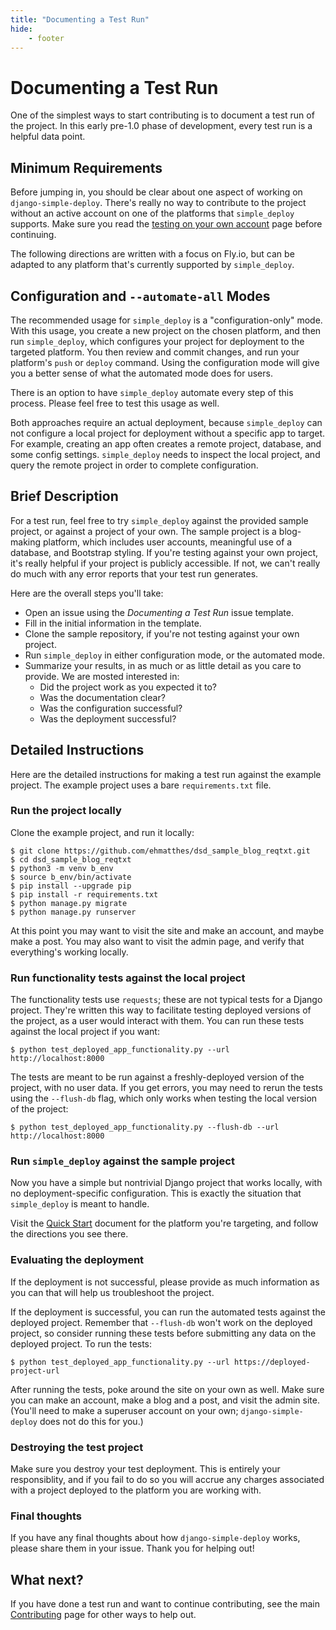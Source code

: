 ```yaml
---
title: "Documenting a Test Run"
hide:
    - footer
---
```


# Documenting a Test Run

One of the simplest ways to start contributing is to document a test run of the project. In this early pre-1.0 phase of development, every test run is a helpful data point.

## Minimum Requirements

Before jumping in, you should be clear about one aspect of working on `django-simple-deploy`. There's really no way to contribute to the project without an active account on one of the platforms that `simple_deploy` supports. Make sure you read the [testing on your own account](contributing/testing_on_own_account.md) page before continuing.

The following directions are written with a focus on Fly.io, but can be adapted to any platform that's currently supported by `simple_deploy`.

## Configuration and `--automate-all` Modes

The recommended usage for `simple_deploy` is a "configuration-only" mode. With this usage, you create a new project on the chosen platform, and then run `simple_deploy`, which configures your project for deployment to the targeted platform. You then review and commit changes, and run your platform's `push` or `deploy` command. Using the configuration mode will give you a better sense of what the automated mode does for users.

There is an option to have `simple_deploy` automate every step of this process. Please feel free to test this usage as well.

Both approaches require an actual deployment, because `simple_deploy` can not configure a local project for deployment without a specific app to target. For example, creating an app often creates a remote project, database, and some config settings. `simple_deploy` needs to inspect the local project, and query the remote project in order to complete configuration.

## Brief Description

For a test run, feel free to try `simple_deploy` against the provided sample project, or against a project of your own. The sample project is a blog-making platform, which includes user accounts, meaningful use of a database, and Bootstrap styling. If you're testing against your own project, it's really helpful if your project is publicly accessible. If not, we can't really do much with any error reports that your test run generates.

Here are the overall steps you'll take:

- Open an issue using the *Documenting a Test Run* issue template.
- Fill in the initial information in the template.
- Clone the sample repository, if you're not testing against your own project.
- Run `simple_deploy` in either configuration mode, or the automated mode.
- Summarize your results, in as much or as little detail as you care to provide. We are mosted interested in:
    - Did the project work as you expected it to?
    - Was the documentation clear?
    - Was the configuration successful?
    - Was the deployment successful?

## Detailed Instructions

Here are the detailed instructions for making a test run against the example project. The example project uses a bare `requirements.txt` file.

### Run the project locally

Clone the example project, and run it locally:

```
$ git clone https://github.com/ehmatthes/dsd_sample_blog_reqtxt.git
$ cd dsd_sample_blog_reqtxt
$ python3 -m venv b_env
$ source b_env/bin/activate
$ pip install --upgrade pip
$ pip install -r requirements.txt
$ python manage.py migrate
$ python manage.py runserver
```

At this point you may want to visit the site and make an account, and maybe make a post. You may also want to visit the admin page, and verify that everything's working locally.


### Run functionality tests against the local project

The functionality tests use `requests`; these are not typical tests for a Django project. They're written this way to facilitate testing deployed versions of the project, as a user would interact with them. You can run these tests against the local project if you want:

```
$ python test_deployed_app_functionality.py --url http://localhost:8000
```

The tests are meant to be run against a freshly-deployed version of the project, with no user data. If you get errors, you may need to rerun the tests using the `--flush-db` flag, which only works when testing the local version of the project:

```
$ python test_deployed_app_functionality.py --flush-db --url http://localhost:8000
```

### Run `simple_deploy` against the sample project

Now you have a simple but nontrivial Django project that works locally, with no deployment-specific configuration. This is exactly the situation that `simple_deploy` is meant to handle.

Visit the [Quick Start](../quick_starts/index.md) document for the platform you're targeting, and follow the directions you see there.

### Evaluating the deployment

If the deployment is not successful, please provide as much information as you can that will help us troubleshoot the project.

If the deployment is successful, you can run the automated tests against the deployed project. Remember that `--flush-db` won't work on the deployed project, so consider running these tests before submitting any data on the deployed project. To run the tests:

```
$ python test_deployed_app_functionality.py --url https://deployed-project-url
```

After running the tests, poke around the site on your own as well. Make sure you can make an account, make a blog and a post, and visit the admin site. (You'll need to make a superuser account on your own; `django-simple-deploy` does not do this for you.)

### Destroying the test project

Make sure you destroy your test deployment. This is entirely your responsiblity, and if you fail to do so you will accrue any charges associated with a project deployed to the platform you are working with.

### Final thoughts

If you have any final thoughts about how `django-simple-deploy` works, please share them in your issue. Thank you for helping out!

## What next?

If you have done a test run and want to continue contributing, see the main [Contributing](index.md) page for other ways to help out.
